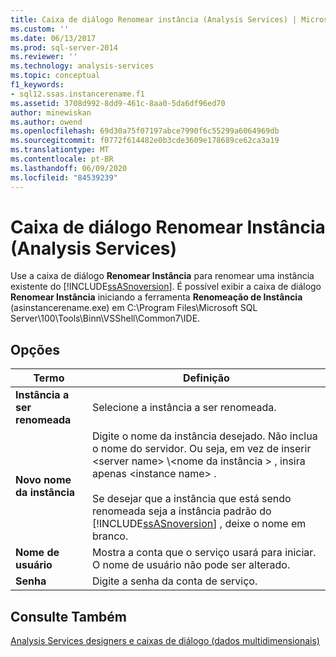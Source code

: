```yaml
---
title: Caixa de diálogo Renomear instância (Analysis Services) | Microsoft Docs
ms.custom: ''
ms.date: 06/13/2017
ms.prod: sql-server-2014
ms.reviewer: ''
ms.technology: analysis-services
ms.topic: conceptual
f1_keywords:
- sql12.ssas.instancerename.f1
ms.assetid: 3708d992-8dd9-461c-8aa0-5da6df96ed70
author: minewiskan
ms.author: owend
ms.openlocfilehash: 69d30a75f07197abce7990f6c55299a6064969db
ms.sourcegitcommit: f0772f614482e0b3cde3609e178689ce62ca3a19
ms.translationtype: MT
ms.contentlocale: pt-BR
ms.lasthandoff: 06/09/2020
ms.locfileid: "84539239"
---
```

# <a name="rename-instance-dialog-box-analysis-services"></a>Caixa de diálogo Renomear Instância (Analysis Services)
  Use a caixa de diálogo **Renomear Instância** para renomear uma instância existente do [!INCLUDE[ssASnoversion](../includes/ssasnoversion-md.md)]. É possível exibir a caixa de diálogo **Renomear Instância** iniciando a ferramenta **Renomeação de Instância** (asinstancerename.exe) em C:\Program Files\Microsoft SQL Server\100\Tools\Binn\VSShell\Common7\IDE.  
  
## <a name="options"></a>Opções  
  
|Termo|Definição|  
|----------|----------------|  
|**Instância a ser renomeada**|Selecione a instância a ser renomeada.|  
|**Novo nome da instância**|Digite o nome da instância desejado. Não inclua o nome do servidor. Ou seja, em vez de inserir \<server name> \\<nome da instância \> , insira apenas \<instance name> .<br /><br /> Se desejar que a instância que está sendo renomeada seja a instância padrão do [!INCLUDE[ssASnoversion](../includes/ssasnoversion-md.md)] , deixe o nome em branco.|  
|**Nome de usuário**|Mostra a conta que o serviço usará para iniciar. O nome de usuário não pode ser alterado.|  
|**Senha**|Digite a senha da conta de serviço.|  
  
## <a name="see-also"></a>Consulte Também  
 [Analysis Services designers e caixas de diálogo &#40;dados multidimensionais&#41;](analysis-services-designers-and-dialog-boxes-multidimensional-data.md)  
  
  
